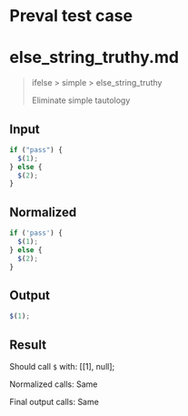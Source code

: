 # Preval test case

# else_string_truthy.md

> ifelse > simple > else_string_truthy
>
> Eliminate simple tautology

## Input

`````js filename=intro
if ("pass") {
  $(1);
} else {
  $(2);
}
`````

## Normalized

`````js filename=intro
if ('pass') {
  $(1);
} else {
  $(2);
}
`````

## Output

`````js filename=intro
$(1);
`````

## Result

Should call `$` with:
[[1], null];

Normalized calls: Same

Final output calls: Same
